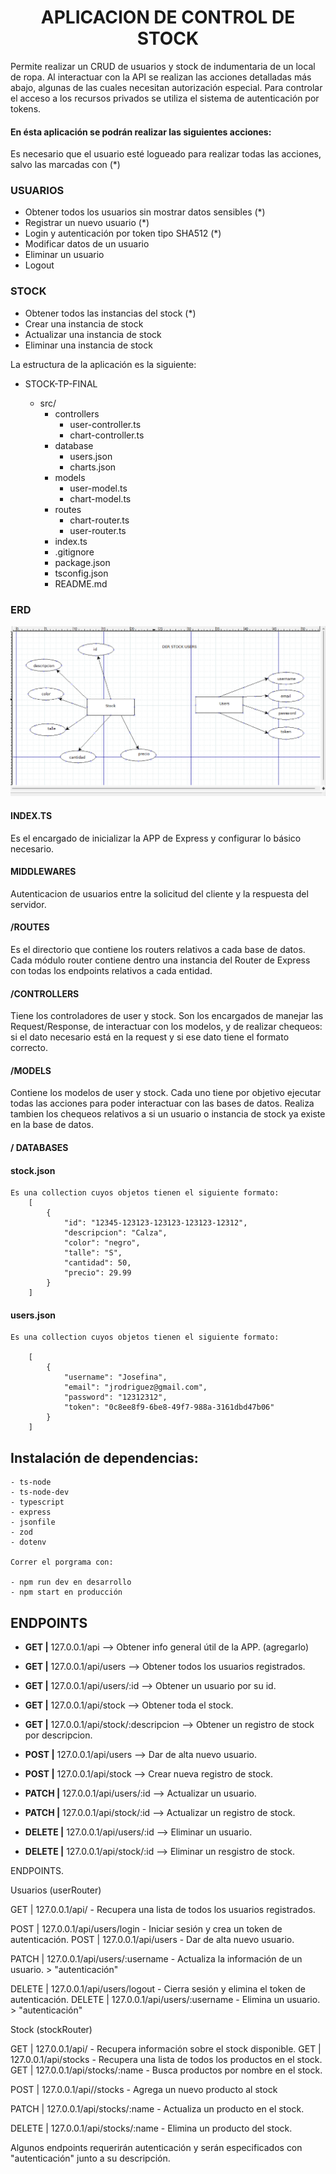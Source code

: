 <h1 align="center"> APLICACION DE CONTROL DE STOCK </h1>

 Permite realizar un CRUD de usuarios y stock de indumentaria de un local de ropa. 
 Al interactuar con la API se realizan las acciones detalladas más abajo, algunas de las cuales necesitan autorización especial. Para controlar el acceso a los recursos privados se utiliza el sistema de autenticación por tokens.
 
#### En ésta aplicación se podrán realizar las siguientes acciones:

Es necesario que el usuario esté logueado para realizar todas las acciones, salvo las marcadas con (*)

### USUARIOS

- Obtener todos los usuarios sin mostrar datos sensibles (*)
- Registrar un nuevo usuario (*)
- Login y autenticación por token tipo SHA512 (*)
- Modificar datos de un usuario
- Eliminar un usuario
- Logout

### STOCK

- Obtener todos las instancias del stock (*)
- Crear una instancia de stock
- Actualizar una instancia de stock
- Eliminar una instancia de stock

La estructura de la aplicación es la siguiente:

- STOCK-TP-FINAL

  - src/
    - controllers
      - user-controller.ts
      - chart-controller.ts
    - database
      - users.json
      - charts.json
    - models
      - user-model.ts
      - chart-model.ts
    - routes
      - chart-router.ts
      - user-router.ts
    - index.ts
    - .gitignore
    - package.json
    - tsconfig.json
    - README.md

### ERD ###

![ERD STOCK](DER.png)


#### INDEX.TS

Es el encargado de inicializar la APP de Express y configurar lo básico necesario.

#### MIDDLEWARES

Autenticacion de usuarios entre la solicitud del cliente y la respuesta del servidor.

#### /ROUTES

Es el directorio que contiene los routers relativos a cada base de datos. Cada módulo router contiene dentro una instancia del Router de Express con todas los endpoints relativos a cada entidad.

#### /CONTROLLERS

Tiene los controladores de user y stock. Son los encargados de manejar las Request/Response, de interactuar con los modelos, y de realizar chequeos: si el dato necesario está en la request y si ese dato tiene el formato correcto.

#### /MODELS

Contiene los modelos de user y stock. Cada uno tiene por objetivo ejecutar todas las acciones para poder interactuar con las bases de datos. Realiza tambien los chequeos relativos a si un usuario o instancia de stock ya existe en la base de datos.

#### / DATABASES

#### stock.json

    Es una collection cuyos objetos tienen el siguiente formato:
        [
            {
                "id": "12345-123123-123123-123123-12312",
                "descripcion": "Calza",
                "color": "negro",
                "talle": "S",
                "cantidad": 50,
                "precio": 29.99
            }
        ]

#### users.json

    Es una collection cuyos objetos tienen el siguiente formato:

        [
            {
                "username": "Josefina",
                "email": "jrodriguez@gmail.com",
                "password": "12312312",
                "token": "0c8ee8f9-6be8-49f7-988a-3161dbd47b06"
            }
        ]


##  Instalación de dependencias:

    - ts-node
    - ts-node-dev
    - typescript
    - express
    - jsonfile
    - zod
    - dotenv

    Correr el porgrama con:

    - npm run dev en desarrollo
    - npm start en producción

## ENDPOINTS

- **GET |** 127.0.0.1/api --> Obtener info general útil de la APP. (agregarlo)

- **GET |** 127.0.0.1/api/users --> Obtener todos los usuarios registrados.
- **GET |** 127.0.0.1/api/users/:id --> Obtener un usuario por su id.

- **GET |** 127.0.0.1/api/stock --> Obtener toda el stock.
- **GET |** 127.0.0.1/api/stock/:descripcion --> Obtener un registro de stock por descripcion.

- **POST |** 127.0.0.1/api/users --> Dar de alta nuevo usuario.
- **POST |** 127.0.0.1/api/stock --> Crear nueva registro de stock.

- **PATCH |** 127.0.0.1/api/users/:id --> Actualizar un usuario.
- **PATCH |** 127.0.0.1/api/stock/:id --> Actualizar un registro de stock.

- **DELETE |** 127.0.0.1/api/users/:id --> Eliminar un usuario.
- **DELETE |** 127.0.0.1/api/stock/:id --> Eliminar un resgistro de stock.

ENDPOINTS.

Usuarios (userRouter)

GET    | 127.0.0.1/api/ - Recupera una lista de todos los usuarios registrados.

POST   | 127.0.0.1/api/users/login - Iniciar sesión y crea un token de autenticación.
POST   | 127.0.0.1/api/users - Dar de alta nuevo usuario.

PATCH  | 127.0.0.1/api/users/:username - Actualiza la información de un usuario. > "autenticación"

DELETE | 127.0.0.1/api/users/logout - Cierra sesión y elimina el token de autenticación.
DELETE | 127.0.0.1/api/users/:username - Elimina un usuario. > "autenticación"


Stock (stockRouter)

GET    | 127.0.0.1/api/ - Recupera información sobre el stock disponible.
GET    | 127.0.0.1/api/stocks - Recupera una lista de todos los productos en el stock.
GET    | 127.0.0.1/api/stocks/:name - Busca productos por nombre en el stock.

POST   | 127.0.0.1/api//stocks - Agrega un nuevo producto al stock

PATCH  | 127.0.0.1/api/stocks/:name - Actualiza un producto en el stock.

DELETE | 127.0.0.1/api/stocks/:name - Elimina un producto del stock.

Algunos endpoints requerirán autenticación y serán especificados con "autenticación" junto a su descripción.


